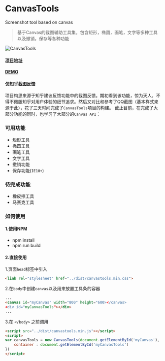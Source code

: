 # CanvasTools
Screenshot tool based on canvas

> 基于Canvas的截图辅助工具集。包含矩形，椭圆，画笔，文字等多种工具以及撤销，保存等各种功能

![CanvasTools](https://img.smohan.net/project/d73e2e41950ea7d342a45fc6a57bd291.jpg)

#### [项目地址](https://smohan.net/lab/canvastools)
#### [DEMO](https://s-mohan.github.io/demo/canvastools/demo.html)
#### [仿知乎截图反馈](https://s-mohan.github.io/demo/canvastools/zhihu.html)

项目构思来源于知乎建议反馈功能中的截图反馈。期初看到该功能，惊为天人，不得不佩服知乎对用户体验的细节追求。然后又对比和参考了QQ截图（基本样式来源于此），花了三天时间完成了`CanvasTools`项目的构建。
截止目前，在完成了大部分功能的同时，也学习了大部分的`Canvas API`：

### 可用功能

- 矩形工具
- 椭圆工具
- 画笔工具
- 文字工具
- 撤销功能 
- 保存功能(`IE10+`)

### 待完成功能

- 橡皮擦工具
- 马赛克工具

### 如何使用

#### 1.使用NPM

- npm install
- npm run build

#### 2.直接使用

1.页面`head`标签中引入
```html
<link rel="stylesheet" href="../dist/canvastools.min.css">
```
2.在`body`中创建`canvas`以及用来放置工具条的容器
```html
...
<canvas id="myCanvas" width="800" height="600></canvas>
<div id="myCanvasTools"></div>
...
```
3.在 `</body>` 之前调用
```html
<script src="../dist/canvastools.min.js"></script>
<script>
var canvasTools = new CanvasTools(document.getElementById('myCanvas'), {
    container : document.getElementById('myCanvasTools')
})
</script>
```
